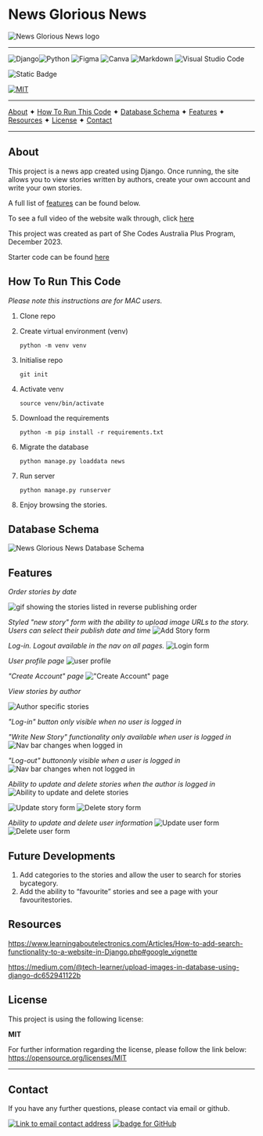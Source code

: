 # News Glorious News
![News Glorious News logo](assets/ngn-youtube-thumbnail.png)

--- 
![Django](https://img.shields.io/badge/django-%23092E20.svg?style=for-the-badge&logo=django&logoColor=white)![Python](https://img.shields.io/badge/python-3670A0?style=for-the-badge&logo=python&logoColor=ffdd54) ![Figma](https://img.shields.io/badge/figma-%23F24E1E.svg?style=for-the-badge&logo=figma&logoColor=white) ![Canva](https://img.shields.io/badge/Canva-%2300C4CC.svg?style=for-the-badge&logo=Canva&logoColor=white) ![Markdown](https://img.shields.io/badge/markdown-%23000000.svg?style=for-the-badge&logo=markdown&logoColor=white) ![Visual Studio Code](https://img.shields.io/badge/Visual%20Studio%20Code-0078d7.svg?style=for-the-badge&logo=visual-studio-code&logoColor=white)


![Static Badge](https://img.shields.io/badge/She_Codes_Australia-purple?style=for-the-badge)


[![MIT](https://img.shields.io/badge/License-MIT-yellow?style=for-the-badge)](https://opensource.org/licenses/MIT)

---

[About](#about) ✦ [How To Run This Code](#how-to-run-this-code) ✦ [Database Schema](#database-schema) ✦ [Features](#features) ✦ [Resources](#resources) ✦ [License](#license) ✦ [Contact](#contact)

---

## About
This project is a news app created using Django. Once running, the site allows you to view stories written by authors, create your own account and write your own stories. 

A full list of [features](#features) can be found below. 

To see a full video of the website walk through, click [here](https://youtu.be/0_TCeW0NVMw)

This project was created as part of She Codes Australia Plus Program, December 2023.

Starter code can be found [here](https://github.com/SheCodesAus/plus-django-news-project-template)


## How To Run This Code
*Please note this instructions are for MAC users.*
1. Clone repo
2. Create virtual environment (venv)

    `python -m venv venv`
3. Initialise repo

    `git init`
4. Activate venv

    `source venv/bin/activate`
5. Download the requirements

    `python -m pip install -r requirements.txt`
6. Migrate the database 

    `python manage.py loaddata news`

7. Run server

    `python manage.py runserver`

8. Enjoy browsing the stories.


## Database Schema
![News Glorious News Database Schema](assets/ngn_database_schema.png)

## Features

*Order stories by date*

![gif showing the stories listed in reverse publishing order ](assets/story_order.gif)


*Styled "new story" form with the ability to upload image URLs to the story. Users can select their publish date and time*
![Add Story form](assets/add_story.png)

*Log-in. Logout available in the nav on all pages.*
![Login form](assets/login.png)

*User profile page*
![user profile](assets/user_profile.png)

*"Create Account" page*
!["Create Account" page](assets/create_account.png)

*View stories by author*

![Author specific stories](assets/author_stories.gif)

*"Log-in" button only visible when no user is logged in*

*"Write New Story" functionality only available when user is logged in*
![Nav bar changes when logged in](assets/write_story_btn.png)


*"Log-out" buttononly visible when a user is logged in*
![Nav bar changes when not logged in](assets/login-btn.png)


*Ability to update and delete stories when the author is logged in*
![Ability to update and delete stories](assets/update_delete_story_btns.png)

![Update story form](assets/update_story.png)
![Delete story form](assets/delete_story.png)


*Ability to update and delete user information*
![Update user form](assets/update_account.png)
![Delete user form](assets/delete_account.png)

## Future Developments
1. Add categories to the stories and allow the user to search for stories bycategory.
2. Add the ability to “favourite” stories and see a page with your favouritestories.


## Resources
https://www.learningaboutelectronics.com/Articles/How-to-add-search-functionality-to-a-website-in-Django.php#google_vignette

https://medium.com/@tech-learner/upload-images-in-database-using-django-dc652941122b

## License

This project is using the following license:

**MIT**

For further information regarding the license, please follow the link below:
https://opensource.org/licenses/MIT

---

## Contact

If you have any further questions, please contact via email or github.

<a href="mailto:caoimhejyoti@gmail.com"><img alt="Link to email contact address" src="https://img.shields.io/badge/email-D14836?style=for-the-badge" target="_blank" /></a> <a href="https://github.com/caoimhejyoti"><img alt="badge for GitHub" src="https://img.shields.io/badge/github-%23121011.svg?style=for-the-badge&logo=github&logoColor=white" target="_blank" /></a>
